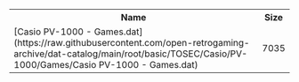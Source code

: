 <table>
<tr><th>Name</th><th>Size</th></tr>
<tr><td>
[Casio PV-1000 - Games.dat](https://raw.githubusercontent.com/open-retrogaming-archive/dat-catalog/main/root/basic/TOSEC/Casio/PV-1000/Games/Casio PV-1000 - Games.dat)
</td><td>7035</td></tr>
</table>
